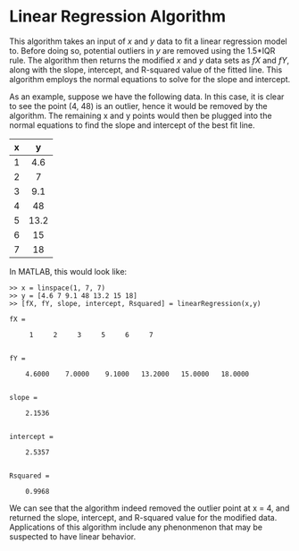 # Linear Regression Algorithm

This algorithm takes an input of *x* and *y* data to fit a linear regression model to. Before doing so, potential outliers in *y* are removed using the 1.5*IQR rule. The algorithm then returns the modified *x* and *y* data sets as *fX* and *fY*, along with the slope, intercept, and R-squared value of the fitted line. This algorithm employs the normal equations to solve for the slope and intercept.

As an example, suppose we have the following data. In this case, it is clear to see the point (4, 48) is an outlier, hence it would be removed by the algorithm. The remaining x and y points would then be plugged into the normal equations to find the slope and intercept of the best fit line.

| x | y |
| :---: | :---: |
| 1 | 4.6  |
| 2 | 7 |
| 3 | 9.1 |
| 4 | 48 |
| 5 | 13.2 |
| 6 | 15 |
| 7 | 18 |

In MATLAB, this would look like:

```
>> x = linspace(1, 7, 7)
>> y = [4.6 7 9.1 48 13.2 15 18]
>> [fX, fY, slope, intercept, Rsquared] = linearRegression(x,y)

fX =

     1     2     3     5     6     7


fY =

    4.6000    7.0000    9.1000   13.2000   15.0000   18.0000


slope =

    2.1536


intercept =

    2.5357


Rsquared =

    0.9968

```
We can see that the algorithm indeed removed the outlier point at x = 4, and returned the slope, intercept, and R-squared value for the modified data. Applications of this algorithm include any phenonmenon that may be suspected to have linear behavior.
